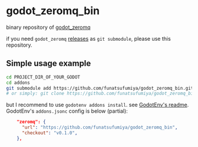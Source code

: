 # godot_zeromq_bin

binary repository of [godot_zeromq](https://github.com/funatsufumiya/godot_zeromq)

if you need `godot_zeromq` [releases](https://github.com/funatsufumiya/godot_zeromq/releases) as `git submodule`, please use this repository.

## Simple usage example

```bash
cd PROJECT_DIR_OF_YOUR_GODOT
cd addons
git submodule add https://github.com/funatsufumiya/godot_zeromq_bin.git zeromq
# or simply: git clone https://github.com/funatsufumiya/godot_zeromq_bin.git zeromq
```

but I recommend to use `godotenv addons install`. see [GodotEnv's readme](https://github.com/chickensoft-games/GodotEnv?tab=readme-ov-file#initializing-godotenv-in-a-project). GodotEnv's `addons.jsonc` config is below (partial):

```json
    "zeromq": {
      "url": "https://github.com/funatsufumiya/godot_zeromq_bin",
      "checkout": "v0.1.0",
    },
```
